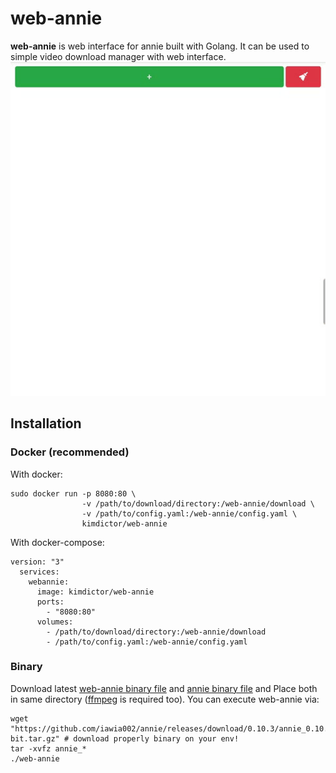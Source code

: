 # web-annie
**web-annie** is web interface for annie built with Golang. It can be used to simple video download manager with web interface.
![demo](demo_video.gif?raw=true)

## Installation
### Docker (recommended)
With docker:
```
sudo docker run -p 8080:80 \
                -v /path/to/download/directory:/web-annie/download \
                -v /path/to/config.yaml:/web-annie/config.yaml \
                kimdictor/web-annie
```  
With docker-compose:
```
version: "3"
  services: 
    webannie:
      image: kimdictor/web-annie
      ports:
        - "8080:80"
      volumes:
        - /path/to/download/directory:/web-annie/download
        - /path/to/config.yaml:/web-annie/config.yaml
```

### Binary
Download latest [web-annie binary file](https://github.com/Dictor/web-annie/releases) and [annie binary file](https://github.com/iawia002/annie/releases) 
and Place both in same directory ([ffmpeg](https://github.com/iawia002/annie#prerequisites) is required too). 
You can execute web-annie via: 
```
wget "https://github.com/iawia002/annie/releases/download/0.10.3/annie_0.10.3_Linux_64-bit.tar.gz" # download properly binary on your env!
tar -xvfz annie_*
./web-annie
```
